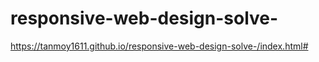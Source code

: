 # responsive-web-design-solve-
https://tanmoy1611.github.io/responsive-web-design-solve-/index.html#

